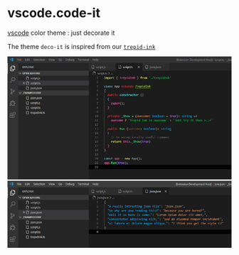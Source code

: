 # vscode.code-it

[vscode](https://code.visualstudio.com/) color theme : just decorate it

The theme `deco-it` is inspired from our [`trepid-ink`](https://github.com/squeeble-ink/vscode.trepid-ink/edit/master/README.md)

![Trepid Ink](./assets/deco-it-100.png)  
![Trepid Ink](./assets/deco-it-json-100.png)
